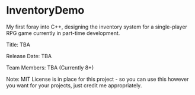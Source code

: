 # InventoryDemo

My first foray into C++, designing the inventory system for a single-player RPG game currently in part-time development.



Title: TBA

Release Date: TBA

Team Members: TBA (Currently 8+)

Note: MIT License is in place for this project - so you can use this however you want for your projects, just credit me appropriately.
